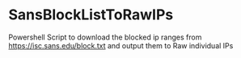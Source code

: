 SansBlockListToRawIPs
=====================

Powershell Script to download the blocked ip ranges from https://isc.sans.edu/block.txt and output them to Raw individual IPs
